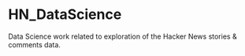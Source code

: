 # HN_DataScience
Data Science work related to exploration of the Hacker News stories &amp; comments data.

